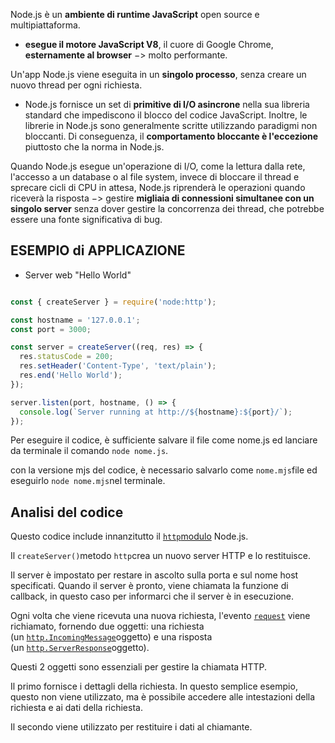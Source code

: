 Node.js è un **ambiente di runtime JavaScript** open source e multipiattaforma.
-  **esegue il motore JavaScript V8**, il cuore di Google Chrome, **esternamente al browser** $->$ molto performante.

Un'app Node.js viene eseguita in un **singolo processo**, senza creare un nuovo thread per ogni richiesta. 

- Node.js fornisce un set di **primitive di I/O asincrone** nella sua libreria standard che impediscono il blocco del codice JavaScript. Inoltre, le librerie in Node.js sono generalmente scritte utilizzando paradigmi non bloccanti. Di conseguenza, il **comportamento bloccante è l'eccezione** piuttosto che la norma in Node.js.

Quando Node.js esegue un'operazione di I/O, come la lettura dalla rete, l'accesso a un database o al file system, invece di bloccare il thread e sprecare cicli di CPU in attesa, Node.js riprenderà le operazioni quando riceverà la risposta $->$ gestire **migliaia di connessioni simultanee con un singolo server** senza dover gestire la concorrenza dei thread, che potrebbe essere una fonte significativa di bug.

## ESEMPIO di APPLICAZIONE

- Server web "Hello World"
``` js

const { createServer } = require('node:http');

const hostname = '127.0.0.1';
const port = 3000;

const server = createServer((req, res) => {
  res.statusCode = 200;
  res.setHeader('Content-Type', 'text/plain');
  res.end('Hello World');
});

server.listen(port, hostname, () => {
  console.log(`Server running at http://${hostname}:${port}/`);
});

```

Per eseguire il codice, è sufficiente salvare il file come nome.js ed lanciare da terminale il comando `node nome.js`. 

con la versione mjs del codice, è necessario salvarlo come `nome.mjs`file ed eseguirlo `node nome.mjs`nel terminale.

## Analisi del codice
Questo codice include innanzitutto il [`http`modulo](https://nodejs.org/api/http.html) Node.js.

Il `createServer()`metodo `http`crea un nuovo server HTTP e lo restituisce.

Il server è impostato per restare in ascolto sulla porta e sul nome host specificati. Quando il server è pronto, viene chiamata la funzione di callback, in questo caso per informarci che il server è in esecuzione.

Ogni volta che viene ricevuta una nuova richiesta, l'evento [`request`](https://nodejs.org/api/http.html#http_event_request) viene richiamato, fornendo due oggetti: una richiesta (un [`http.IncomingMessage`](https://nodejs.org/api/http.html#http_class_http_incomingmessage)oggetto) e una risposta (un [`http.ServerResponse`](https://nodejs.org/api/http.html#http_class_http_serverresponse)oggetto).

Questi 2 oggetti sono essenziali per gestire la chiamata HTTP.

Il primo fornisce i dettagli della richiesta. 
In questo semplice esempio, questo non viene utilizzato, ma è possibile accedere alle intestazioni della richiesta e ai dati della richiesta.

Il secondo viene utilizzato per restituire i dati al chiamante.